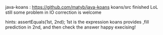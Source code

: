 java-koans :
https://github.com/matyb/java-koans
koans/src finished LoL
still some problem in IO 
correction is welcome


hints:
assertEquals(1st, 2nd);
1st is the expression koans provides ,fill prediction in 2nd, and then check the answer
happy execising!
